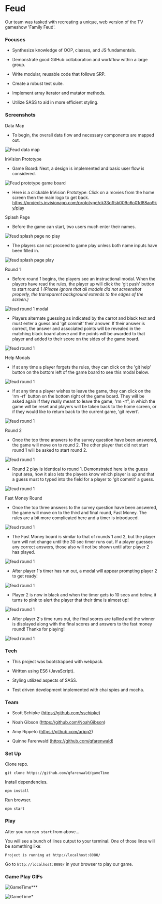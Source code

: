 # Feud

Our team was tasked with recreating a unique, web version of the TV gameshow 'Family Feud'.

### Focuses

- Synthesize knowledge of OOP, classes, and JS fundamentals.

- Demonstrate good GitHub collaboration and workflow within a large group.

- Write modular, reusable code that follows SRP.

- Create a robust test suite.

- Implement array iterator and mutator methods.

- Utilize SASS to aid in more efficient styling.

### Screenshots

Data Map
- To begin, the overall data flow and necessary components are mapped out.

![Feud data map](src/images/feud_map.png)

InVision Prototype
- Game Board: Next, a design is implemented and basic user flow is considered.

![Feud prototype game board](src/images/feud_prototype_game_board.png)

- Here is a clickable InVision Prototype: Click on a movies from the home screen then the main logo to get back.
https://projects.invisionapp.com/prototype/ck33offsb009c6o01d88ao9ky/play

Splash Page
- Before the game can start, two users much enter their names.

![feud splash page no play](src/images/feud_splash_no-play.png)

- The players can not proceed to game play unless both name inputs have been filled in.

![feud splash page play](src/images/feud_splash_play.png)

Round 1
- Before round 1 begins, the players see an instructional modal. When the players have read the rules, the player up will click the 'git push' button to start round 1 *(Please ignore that all modals did not screenshot properly, the transparent background extends to the edges of the screen.)*

![feud round 1 modal](src/images/feud_round-1_modal.png)

- Players alternate guessing as indicated by the carrot and black text and must enter a guess and 'git commit' their answer. If their answer is correct, the answer and associated points will be revealed in the matching black board above and the points will be awarded to that player and added to their score on the sides of the game board.

![feud round 1](src/images/feud_round-1.png)

Help Modals
- If at any time a player forgets the rules, they can click on the 'git help' button on the bottom left of the game board to see this modal below.

![feud round 1](src/images/feud_git-help-modal.png)

- If at any time a player wishes to leave the game, they can click on the 'rm -rf' button on the bottom right of the game board. They will be asked again if they really meant to leave the game, 'rm -rf', in which the game will be reset and players will be taken back to the home screen, or if they would like to return back to the current game, 'git revert'.

![feud round 1](src/images/feud_rm-rf-modal.png)

Round 2
- Once the top three answers to the survey question have been answered, the game will move on to round 2. The other player that did not start round 1 will be asked to start round 2.

![feud round 1](src/images/feud_round-2_modal.png)

- Round 2 play is identical to round 1. Demonstrated here is the guess input area, how it also lets the players know which player is up and that a guess must to typed into the field for a player to 'git commit' a guess.

![feud round 1](src/images/feud_round-2.png)

Fast Money Round
- Once the top three answers to the survey question have been answered, the game will move on to the third and final round, Fast Money. The rules are a bit more complicated here and a timer is introduced.

![feud round 1](src/images/feud_fast-money-round-modal-1.png)

- The Fast Money board is similar to that of rounds 1 and 2, but the player turn will not change until the 30 sec timer runs out. If a player guesses any correct answers, those also will not be shown until after player 2 has played.

![feud round 1](src/images/feud_fast-money-round-player-1.png)

- After player 1's timer has run out, a modal will appear prompting player 2 to get ready!

![feud round 1](src/images/feud_fast-money-round-modal-2.png)

- Player 2 is now in black and when the timer gets to 10 secs and below, it turns to pink to alert the player that their time is almost up!

![feud round 1](src/images/feud_fast-money-round-player-2.png)

- After player 2's time runs out, the final scores are tallied and the winner is displayed along with the final scores and answers to the fast money round! Thanks for playing!

![feud round 1](src/images/feud_final-modal.png)

### Tech

- This project was bootstrapped with webpack.

- Written using ES6 (JavaScript).

- Styling utilized aspects of SASS.

- Test driven development implemented with chai spies and mocha.

### Team

- Scott Schipke (https://github.com/sschipke)

- Noah Gibson (https://github.com/NoahGibson)

- Amy Rippeto (https://github.com/aripp2)

- Quinne Farenwald (https://github.com/qfarenwald)

### Set Up

Clone repo.
```
git clone https://github.com/qfarenwald/gameTime
```
Install dependencies.
```
npm install
```
Run browser.
```
npm start
```

### Play

After you run `npm start` from above...

You will see a bunch of lines output to your terminal. One of those lines will be something like:
```
Project is running at http://localhost:8080/
```
Go to `http://localhost:8080/` in your browser to play our game.

### Game Play GIFs

![GameTime***](https://user-images.githubusercontent.com/49107377/64707435-3ad56500-d470-11e9-8461-768f349c07eb.gif)

![GameTime*](https://user-images.githubusercontent.com/49107377/64707419-3315c080-d470-11e9-9a3a-c131d6a63930.gif)
